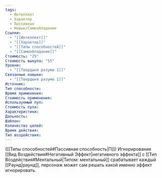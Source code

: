 ```yaml
---
tags:
  - Интеллект
  - Характер
  - Пассивная
  - Навык/Самообладание
Ссылки:
  - "[[Интеллект]]"
  - "[[Характер]]"
  - "[[Типы способностей]]"
  - "[[Самообладание]]"
Стоимость: "25"
Стоимость выкупа: "55"
Уровни:
  - "[[Твердыня разума 1]]"
Связанные навыки:
  - "[[Твердыня разума 1]]"
Источник:
Тип способности:
Время применения:
Стоимость применения:
Используемый пул:
Стоимость пула:
Характеристики:
Дальность:
Шаблон:
Количество целей:
Время действия:
Тип воздействия:
---
```

([[Типы способностей#Пассивная способность|П]]) Игнорирование [[Вид Воздействия#Негативный Эффект|негативного эффекта]] с [[Тип Воздействия#Ментальный|Типом: ментальный]] срабатывает каждый [[Раунд|раунд]], персонаж может сам решать какой именно эффект игнорировать. 